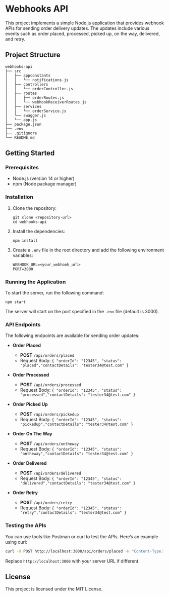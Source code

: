 # Webhooks API

This project implements a simple Node.js application that provides webhook APIs for sending order delivery updates. The updates include various events such as order placed, processed, picked up, on the way, delivered, and retry.

## Project Structure

```
webhooks-api
├── src
│   ├── appconstants
│   │   └── notifications.js
│   ├── controllers
│   │   └── orderController.js
│   ├── routes
│   │   ├── orderRoutes.js
│   │   └── webhookReceiverRoutes.js
│   ├── services
│   │   └── orderService.js
│   └── swagger.js
│   └── app.js
├── package.json
├── .env
├── .gitignore
└── README.md
```

## Getting Started

### Prerequisites

- Node.js (version 14 or higher)
- npm (Node package manager)

### Installation

1. Clone the repository:
   ```
   git clone <repository-url>
   cd webhooks-api
   ```

2. Install the dependencies:
   ```
   npm install
   ```

3. Create a `.env` file in the root directory and add the following environment variables:
   ```
   WEBHOOK_URL=<your_webhook_url>
   PORT=3000
   ```

### Running the Application

To start the server, run the following command:
```
npm start
```

The server will start on the port specified in the `.env` file (default is 3000).

### API Endpoints

The following endpoints are available for sending order updates:

- **Order Placed**
  - **POST** `/api/orders/placed`
  - Request Body: `{ "orderId": "12345", "status": "placed","contactDetails": "tester34@test.com" }`

- **Order Processed**
  - **POST** `/api/orders/processed`
  - Request Body: `{ "orderId": "12345", "status": "processed","contactDetails": "tester34@test.com" }`

- **Order Picked Up**
  - **POST** `/api/orders/pickedup`
  - Request Body: `{ "orderId": "12345", "status": "pickedup","contactDetails": "tester34@test.com" }`

- **Order On The Way**
  - **POST** `/api/orders/ontheway`
  - Request Body: `{ "orderId": "12345", "status": "ontheway","contactDetails": "tester34@test.com" }`

- **Order Delivered**
  - **POST** `/api/orders/delivered`
  - Request Body: `{ "orderId": "12345", "status": "delivered","contactDetails": "tester34@test.com" }`

- **Order Retry**
  - **POST** `/api/orders/retry`
  - Request Body: `{ "orderId": "12345", "status": "retry","contactDetails": "tester34@test.com" }`

### Testing the APIs

You can use tools like Postman or curl to test the APIs. Here’s an example using curl:

```bash
curl -X POST http://localhost:3000/api/orders/placed -H "Content-Type: application/json" -d '{"orderId": "12345", "status": "placed","contactDetails": "tester34@test.com"}'
```

Replace `http://localhost:3000` with your server URL if different.

## License

This project is licensed under the MIT License.
